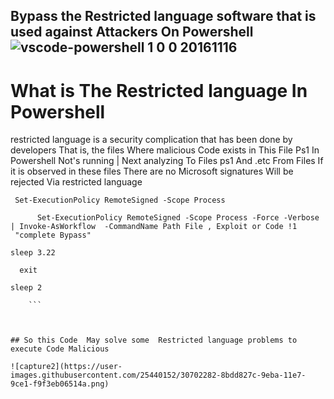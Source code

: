 Bypass the Restricted language software that is used against Attackers On Powershell
![vscode-powershell 1 0 0 20161116](https://user-images.githubusercontent.com/25440152/30280688-662ed582-96de-11e7-85aa-ee410fb2a7d2.png) 
----------
# What is The Restricted language In Powershell
restricted language is a security complication that has been done by developers That is, the files Where malicious Code exists in This File Ps1 In Powershell Not's running | Next analyzing To Files ps1 And .etc From Files 
If it is observed in these files There are no Microsoft signatures Will be rejected Via restricted language 

```
 Set-ExecutionPolicy RemoteSigned -Scope Process
      
      Set-ExecutionPolicy RemoteSigned -Scope Process -Force -Verbose | Invoke-AsWorkflow  -CommandName Path File , Exploit or Code !1
 "complete Bypass"

sleep 3.22

  exit

sleep 2

    ```



## So this Code  May solve some  Restricted language problems to execute Code Malicious

![capture2](https://user-images.githubusercontent.com/25440152/30702282-8bdd827c-9eba-11e7-9ce1-f9f3eb06514a.png)
